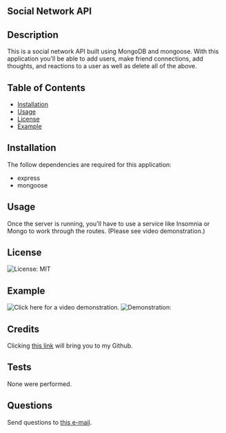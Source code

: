 ## Social Network API 

## Description

This is a social network API built using MongoDB and mongoose. With this application you'll be able to add users, make friend connections, add thoughts, and reactions to a user as well as delete all of the above. 

## Table of Contents
 

- [Installation](#installation)
- [Usage](#usage)
- [License](#license)
- [Example](#example)


## Installation

The follow dependencies are required for this application: 

* express
* mongoose

## Usage

Once the server is running, you'll have to use a service like Insomnia or Mongo to work through the routes. (Please see video demonstration.)

## License

![License: MIT](https://img.shields.io/badge/License-MIT-yellow.svg)

## Example

![Click here for a video demonstration.](https://drive.google.com/file/d/14HZfhwb7X7hvrTthrahbTJlKAclN2AIP/view)
![Demonstration:](/demo.gif)

## Credits

Clicking [this link](https://github.com/zeebigbadkitty/Social-Network-API) will bring you to my Github.

## Tests

None were performed.
 
## Questions

Send questions to [this e-mail](candice.radam@gmail.com).
